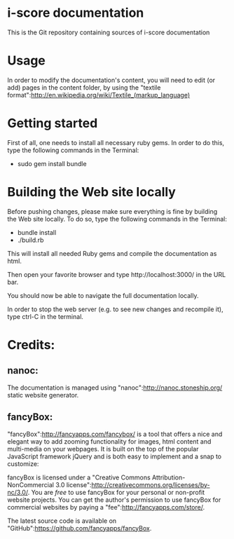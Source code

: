 # i-score documentation

This is the Git repository containing sources of i-score documentation

# Usage

In order to modify the documentation's content, you will need to edit (or add) pages in the content folder, by using the "textile format":http://en.wikipedia.org/wiki/Textile_(markup_language)

# Getting started

First of all, one needs to install all necessary ruby gems. In order to do this, type the following commands in the Terminal:

- sudo gem install bundle 

# Building the Web site locally 

Before pushing changes, please make sure everything is fine by building the Web site locally.
To do so, type the following commands in the Terminal:

- bundle install
- ./build.rb 

This will install all needed Ruby gems and compile the documentation as html.

Then open your favorite browser and type http://localhost:3000/ in the URL bar.

You should now be able to navigate the full documentation locally. 

In order to stop the web server (e.g. to see new changes and recompile it), type ctrl-C in the terminal.


# Credits:


## nanoc:

The documentation is managed using "nanoc":http://nanoc.stoneship.org/ static website generator.

## fancyBox:

"fancyBox":http://fancyapps.com/fancybox/ is a tool that offers a nice and elegant way to add zooming functionality for images, html content and multi-media on your webpages. It is built on the top of the popular JavaScript framework jQuery and is both easy to implement and a snap to customize:

fancyBox is licensed under a "Creative Commons Attribution-NonCommercial 3.0 license":http://creativecommons.org/licenses/by-nc/3.0/. 
You are *free* to use fancyBox for your personal or non-profit website projects. 
You can get the author's permission to use fancyBox for commercial websites by paying a "fee":http://fancyapps.com/store/.

The latest source code is available on "GitHub":https://github.com/fancyapps/fancyBox.
